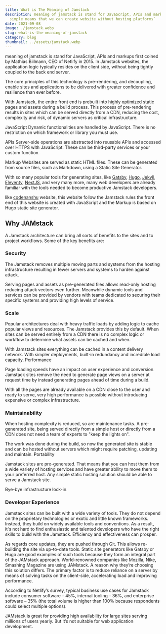 ```yaml
---
title: What is The Meaning of Jamstack
description: meaning of jamstack is stand for JavaScript, APIs and markups.
  simple means that we can create website without hosting platforms`
date: 2021-09-08
image: ./jamstack.webp
slug: what-is-the-meaning-of-jamstack
category: blog
thumbnail: ../assets/jamstack.webp
---
```


meaning of jamstack is stand for JavaScript, APIs and markups first coined by Mathias Biilmann, CEO of Netlify in 2015. In Jamstack websites, the application logic typically resides on the client side, without being tightly coupled to the back end server.

The core principles of this technology is pre-rendering, and decoupling, enable sites and applications to be delivered with greater confidence and resilience than ever before.

With Jamstack, the entire front end is prebuilt into highly optimized static pages and assets during a build process. This process of pre-rendering results in sites which can be served directly from a CDN, reducing the cost, complexity and risk, of dynamic servers as critical infrastructure.

JavaScript Dynamic functionalities are handled by JavaScript. There is no restriction on which framework or library you must use.

APIs Server-side operations are abstracted into reusable APIs and accessed over HTTPS with JavaScript. These can be third-party services or your custom function.

Markup Websites are served as static HTML files. These can be generated from source files, such as Markdown, using a Static Site Generator.

With so many popular tools for generating sites, like [Gatsby](https://www.gatsbyjs.com/), [Hugo](https://gohugo.io/), [Jekyll](https://jekyllrb.com/), [Eleventy](https://www.11ty.dev/), [NextJS](https://nextjs.org/), and very many more, many web developers are already familiar with the tools needed to become productive Jamstack developers.

like [codenanshu](https://codenanshu.netlify.app) website, this website follow the Jamstack rules the front end of this website is created with JavaScript and the Markup is based on Hugo static site generator.

## Why JAMstack

A Jamstack architecture can bring all sorts of benefits to the sites and to project workflows. Some of the key benefits are:

### Security

The Jamstack removes multiple moving parts and systems from the hosting infrastructure resulting in fewer servers and systems to harden against attack.

Serving pages and assets as pre-generated files allows read-only hosting reducing attack vectors even further. Meanwhile dynamic tools and services can be provided by vendors with teams dedicated to securing their specific systems and providing high levels of service.

### Scale

Popular architectures deal with heavy traffic loads by adding logic to cache popular views and resources. The Jamstack provides this by default. When sites can be served entirely from a CDN there is no complex logic or workflow to determine what assets can be cached and when.

With Jamstack sites everything can be cached in a content delivery network. With simpler deployments, built-in redundancy and incredible load capacity.
Performance

Page loading speeds have an impact on user experience and conversion. Jamstack sites remove the need to generate page views on a server at request time by instead generating pages ahead of time during a build.

With all the pages are already available on a CDN close to the user and ready to serve, very high performance is possible without introducing expensive or complex infrastructure.

### Maintainability

When hosting complexity is reduced, so are maintenance tasks. A pre-generated site, being served directly from a simple host or directly from a CDN does not need a team of experts to "keep the lights on".

The work was done during the build, so now the generated site is stable and can be hosted without servers which might require patching, updating and maintain.
Portability

Jamstack sites are pre-generated. That means that you can host them from a wide variety of hosting services and have greater ability to move them to your preferred host. Any simple static hosting solution should be able to serve a Jamstack site.

Bye-bye infrastructure lock-in.

### Developer Experience

Jamstack sites can be built with a wide variety of tools. They do not depend on the proprietary technologies or exotic and little known frameworks. Instead, they build on widely available tools and conventions. As a result, it's not hard to find enthusiastic and talented developers who have the right skills to build with the Jamstack. Efficiency and effectiveness can prosper.

As regards core updates, they are pushed through Git. This allows re-building the site via up-to-date tools. Static site generators like Gatsby or Hugo are good examples of such tools because they form an integral part of the JAMstack approach. World-renowned companies like Mozilla, Nike, Smashing Magazine are using JAMstack. A reason why they’re choosing this solution differs. The primary factor is to reduce reliance on a server by means of solving tasks on the client-side, accelerating load and improving performance.

According to Netlify’s survey, typical business use cases for Jamstack include consumer software – 45%, internal tooling – 36%, and enterprise software – 35% (the total volume is higher than 100% because respondents could select multiple options).

JAMstack is great for providing high availability for large sites serving millions of users yearly. But it’s not suitable for web application development.
